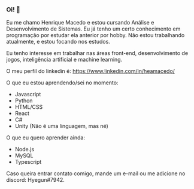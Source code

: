 ### Oi! 👋

Eu me chamo Henrique Macedo e estou cursando Análise e Desenvolvimento de Sistemas. Eu já tenho um certo conhecimento em programação por estudar ela anterior por hobby. Não estou trabalhando atualmente, e estou focando nos estudos.

Eu tenho interesse em trabalhar nas áreas front-end, desenvolvimento de jogos, inteligência artificial e machine learning.

O meu perfil do linkedin é: https://www.linkedin.com/in/heamacedo/

O que eu estou aprendendo/sei no momento: 

- Javascript
- Python
- HTML/CSS
- React
- C#
- Unity (Não é uma linguagem, mas né)

O que eu quero aprender ainda:

- Node.js
- MySQL
- Typescript


Caso queira entrar contato comigo, mande um e-mail ou me adicione no discord: Hyegun#7942.
